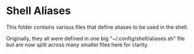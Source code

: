 # Shell Aliases

This folder contains various files that define aliases
    to be used in the shell.

Originally, they all were defined in one big "~/.config/shell/aliases.sh" file
    but are now split across many smaller files here for clarity.
